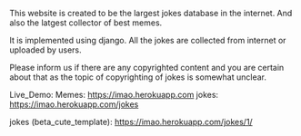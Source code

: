 This website is created to be the largest jokes database in the internet.
And also the latgest collector of best memes.

It is implemented using django.
All the jokes are collected from internet or uploaded by users.



Please inform us if there are any copyrighted content and you are certain about that as the topic of copyrighting of jokes is somewhat unclear.



Live_Demo:
Memes:   https://imao.herokuapp.com
jokes:   https://imao.herokuapp.com/jokes

jokes (beta_cute_template):  https://imao.herokuapp.com/jokes/1/


